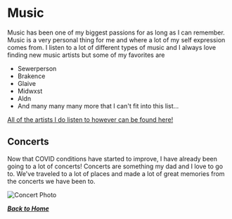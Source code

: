# Music
Music has been one of my biggest passions for as long as I can remember. Music is a very personal thing for me and where a lot of my self expression comes from. I listen to a lot of different types of music and I always love finding new music artists but some of my favorites are
 - Sewerperson
 - Brakence
 - Glaive
 - Midwxst
 - Aldn
 - And many many many more that I can't fit into this list...
 
[All of the artists I do listen to however can be found here!](https://www.last.fm/user/madirgrs)
 
## Concerts
Now that COVID conditions have started to improve, I have already been going to a lot of concerts! Concerts are something my dad and I love to go to. We've traveled to a lot of places and made a lot of great memories from the concerts we have been to.

![Concert Photo](https://user-images.githubusercontent.com/101590899/158725845-82a57233-dcc3-449d-80e8-a9547a490e04.JPG)

[***Back to Home***](https://github.com/madirgrs/MidtermProject)
